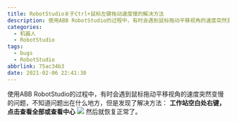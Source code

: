 ```yaml
---
title: RobotStudio关于Ctrl+鼠标左键拖动速度慢的解决方法
description: 使用ABB RobotStudio的过程中，有时会遇到鼠标拖动平移视角的速度突然变慢的问题：工作站空白处右键，点击查看全部或查看中心。这样就可以解决此问题
categories:
  - 机器人
  - RobotStudio
tags:
  - bugs
  - RobotStudio
abbrlink: 75ac34b3
date: 2021-02-06 22:41:38
---
```


使用ABB RobotStudio的过程中，有时会遇到鼠标拖动平移视角的速度突然变慢的问题，不知道问题出在什么地方，但是发现了解决方法：
**工作站空白处右键，点击查看全部或查看中心**
![](https://img.mahaofei.com/img/202112231528441-robotstudio-mouse-1.png)
然后就恢复正常了。
